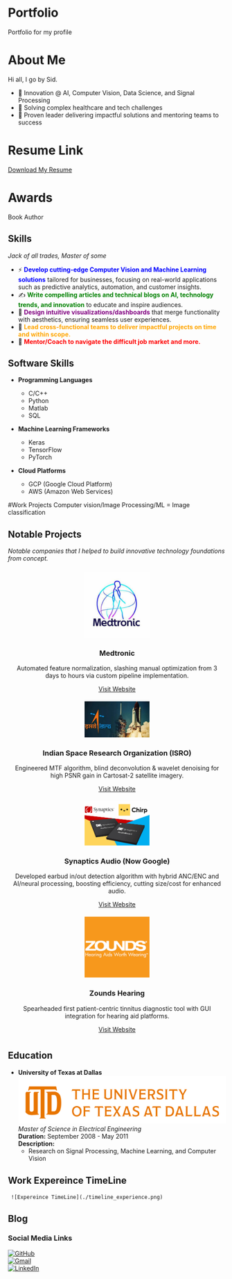 # Portfolio
Portfolio for my profile
# About Me
Hi all, I go by Sid.
- 🚀 Innovation @ AI, Computer Vision, Data Science, and Signal Processing  
- 🚀 Solving complex healthcare and tech challenges  
- 🚀 Proven leader delivering impactful solutions and mentoring teams to success

# Resume Link
[Download My Resume](https://drive.google.com/file/d/1WME7KWji7VekexhDrhlTokt-UJ9XAbfn/view?usp=drive_link)
# Awards
Book Author

## Skills
*Jack of all trades, Master of some*
- ⚡ <span style="color:blue; font-weight:bold;">**Develop cutting-edge Computer Vision and Machine Learning solutions**</span> tailored for businesses, focusing on real-world applications such as predictive analytics, automation, and customer insights.
- ✍️ <span style="color:green;">**Write compelling articles and technical blogs on AI, technology trends, and innovation**</span> to educate and inspire audiences.
- 🎨 <span style="color:purple;">**Design intuitive visualizations/dashboards**</span> that merge functionality with aesthetics, ensuring seamless user experiences.
- 🚀 <span style="color:orange;">**Lead cross-functional teams to deliver impactful projects on time and within scope.**</span>
- 🚀 <span style="color:red;">**Mentor/Coach to navigate the difficult job market and more.**</span>

## Software Skills

- **Programming Languages**
  - C/C++
  - Python
  - Matlab
  - SQL

- **Machine Learning Frameworks**
  - Keras
  - TensorFlow
  - PyTorch

- **Cloud Platforms**
  - GCP (Google Cloud Platform)
  - AWS (Amazon Web Services)
    
#Work Projects
Computer vision/Image Processing/ML
   = Image classification

## Notable Projects

*Notable companies that I helped to build innovative technology foundations from concept.*

<div style="display: flex; justify-content: space-around; flex-wrap: wrap;">

  <div style="text-align: center; margin: 10px;">
    <img src="./medtronic.png" alt="Medtronic" width="150">
    <h3>Medtronic</h3>
    <p>Automated feature normalization, slashing manual optimization from 3 days to hours via custom pipeline implementation.</p>
    <a href="https://www.medtronic.com/en-us/index.html">Visit Website</a>
  </div>

  <div style="text-align: center; margin: 10px;">
    <img src="./isro.png" alt="ISRO" width="150">
    <h3>Indian Space Research Organization (ISRO)</h3>
    <p>Engineered MTF algorithm, blind deconvolution & wavelet denoising for high PSNR gain in Cartosat-2 satellite imagery.</p>
    <a href="https://www.isro.gov.in/">Visit Website</a>
  </div>

  <div style="text-align: center; margin: 10px;">
    <img src="./synaptics.png" alt="Synaptics" width="150">
    <h3>Synaptics Audio (Now Google)</h3>
    <p>Developed earbud in/out detection algorithm with hybrid ANC/ENC and AI/neural processing, boosting efficiency, cutting size/cost for enhanced audio.</p>
    <a href="https://www.synaptics.com/">Visit Website</a>
  </div>

  <div style="text-align: center; margin: 10px;">
    <img src="./zounds.png" alt="Zounds Hearing" width="150">
    <h3>Zounds Hearing</h3>
    <p>Spearheaded first patient-centric tinnitus diagnostic tool with GUI integration for hearing aid platforms.</p>
    <a href="https://www.zoundshearing.com/">Visit Website</a>
  </div>

</div>

## Education

- **University of Texas at Dallas**  
 ![UTD Logo](./utd_logo.png)  
  *Master of Science in Electrical Engineering*  
  **Duration:** September 2008 - May 2011  
  **Description:**  
  - Research on Signal Processing, Machine Learning, and Computer Vision
 
## Work Expereince TimeLine
     ![Expereince TimeLine](./timeline_experience.png)  
## Blog 

### Social Media Links

[![GitHub](https://img.shields.io/badge/GitHub-100000?style=for-the-badge&logo=github&logoColor=white)](https://github.com/sedy2014)  
[![Gmail](https://img.shields.io/badge/Gmail-D14836?style=for-the-badge&logo=gmail&logoColor=white)](mailto:mahotra.sidharth@gmail.com)  
[![LinkedIn](https://img.shields.io/badge/LinkedIn-0077B5?style=for-the-badge&logo=linkedin&logoColor=white)](https://www.linkedin.com/in/sidharthmahotra/)
 
